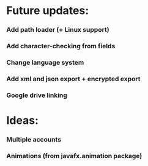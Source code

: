 # Future updates: 
### Add path loader (+ Linux support)
### Add character-checking from fields
### Change language system
### Add xml and json export + encrypted export
### Google drive linking

# Ideas:
### Multiple accounts
### Animations (from javafx.animation package)
